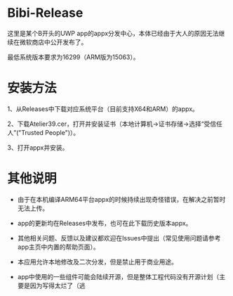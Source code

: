 # Bibi-Release
这里是某个B开头的UWP app的appx分发中心，本体已经由于大人的原因无法继续在微软商店中公开发布了。

最低系统版本要求为16299（ARM版为15063）。

# 安装方法
1、从Releases中下载对应系统平台（目前支持X64和ARM）的appx。

2、下载Atelier39.cer，打开并安装证书（本地计算机->证书存储->选择“受信任人”("Trusted People")）。

3、打开appx并安装。

# 其他说明
- 由于在本机编译ARM64平台appx的时候持续出现奇怪错误，在解决之前暂时无法上传。

- app的更新均在Releases中发布，也可在此下载历史版本appx。

- 其他相关问题、反馈以及建议都欢迎在Issues中提出（常见使用问题请参考app主页中内置的帮助页面）。

- 本应用允许本地修改及二次分发，但是禁止用于商业用途。

- app中使用的一些组件可能会陆续开源，但是整体工程代码没有开源计划（主要是因为写得太烂了（逃
